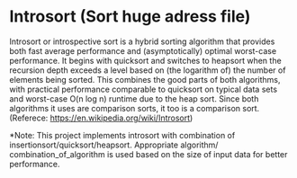 # Introsort (Sort huge adress file)

Introsort or introspective sort is a hybrid sorting algorithm that provides both fast average performance and (asymptotically) optimal worst-case performance. It begins with quicksort and switches to heapsort when the recursion depth exceeds a level based on (the logarithm of) the number of elements being sorted. This combines the good parts of both algorithms, with practical performance comparable to quicksort on typical data sets and worst-case O(n log n) runtime due to the heap sort. Since both algorithms it uses are comparison sorts, it too is a comparison sort. (Referece: https://en.wikipedia.org/wiki/Introsort)

*Note: This project implements introsort with combination of insertionsort/quicksort/heapsort. Appropriate algorithm/ combination_of_algorithm is used based on the size of input data for better performance.
